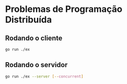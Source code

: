 # Problemas de Programação Distribuída

## Rodando o cliente

```bash
go run ./ex
```

## Rodando o servidor

```bash
go run ./ex --server [--concurrent]
```
